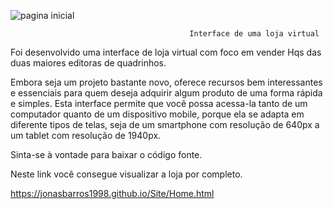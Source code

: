 ![pagina inicial](https://user-images.githubusercontent.com/35241982/43048219-6c61ddfe-8dba-11e8-935f-820de099f1c4.png)


                                            Interface de uma loja virtual

  Foi desenvolvido uma interface de loja virtual com foco em vender Hqs das duas maiores editoras de quadrinhos. 
  
  Embora seja um projeto bastante novo, oferece recursos bem interessantes e essenciais para quem deseja adquirir algum produto de uma forma rápida e simples. Esta interface permite que você possa acessa-la tanto de um computador quanto de um dispositivo mobile, porque ela se adapta em diferente tipos de telas, seja de um smartphone com resolução de 640px a um tablet com resolução de 1940px.

Sinta-se à vontade para baixar o código fonte.

Neste link você consegue visualizar a loja por completo.

https://jonasbarros1998.github.io/Site/Home.html
